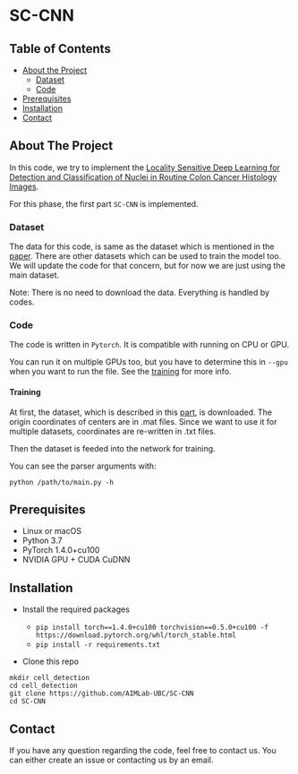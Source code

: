 # SC-CNN

## Table of Contents

* [About the Project](#about-the-project)
  * [Dataset](#dataset)
  * [Code](#code)
* [Prerequisites](#Prerequisites)
* [Installation](#Installation)
* [Contact](#contact)


## About The Project

In this code, we try to implement the [Locality Sensitive Deep Learning for Detection and Classification of Nuclei in Routine Colon Cancer Histology Images](https://ieeexplore.ieee.org/document/7399414).

For this phase, the first part `SC-CNN` is implemented.

### Dataset

The data for this code, is same as the dataset which is mentioned in the [paper](https://ieeexplore.ieee.org/document/7399414). 
There are other datasets which can be used to train the model too. We will update the code for that concern, but for now we are just using the main dataset.

Note: There is no need to download the data. Everything is handled by codes.

### Code

The code is written in `Pytorch`. It is compatible with running on CPU or GPU.

You can run it on multiple GPUs too, but you have to determine this in `--gpu` when you want to run the file. See the [training](#training) for more info.

#### Training

At first, the dataset, which is described in this [part](#dataset), is downloaded. 
The origin coordinates of centers are in .mat files. Since we want to use it for multiple datasets, coordinates are re-written in .txt files.

Then the dataset is feeded into the network for training.

You can see the parser arguments with:

`python /path/to/main.py -h`

## Prerequisites
- Linux or macOS
- Python 3.7
- PyTorch 1.4.0+cu100
- NVIDIA GPU + CUDA CuDNN

## Installation
- Install the required packages
    - `pip install torch==1.4.0+cu100 torchvision==0.5.0+cu100 -f https://download.pytorch.org/whl/torch_stable.html`
    - `pip install -r requirements.txt`

- Clone this repo
```
mkdir cell_detection
cd cell_detection
git clone https://github.com/AIMLab-UBC/SC-CNN
cd SC-CNN
```

## Contact

If you have any question regarding the code, feel free to contact us. You can either create an issue or contacting us by an email. 
